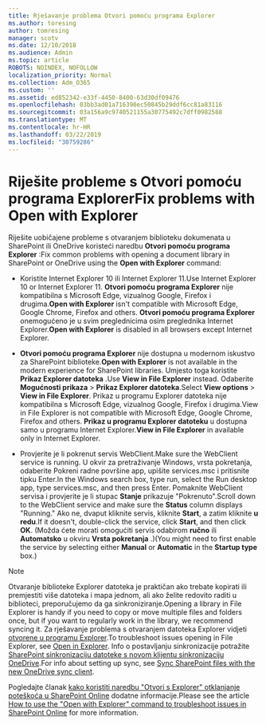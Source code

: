 ```yaml
---
title: Rješavanje problema Otvori pomoću programa Explorer
ms.author: toresing
author: tomresing
manager: scotv
ms.date: 12/10/2018
ms.audience: Admin
ms.topic: article
ROBOTS: NOINDEX, NOFOLLOW
localization_priority: Normal
ms.collection: Adm_O365
ms.custom: ''
ms.assetid: ed852342-e33f-4450-8400-63d30df09476
ms.openlocfilehash: 03bb3ad01a716390ec50845b29ddf6cc81a83116
ms.sourcegitcommit: 03a156a9c9740521155a30775492c7dff0982588
ms.translationtype: MT
ms.contentlocale: hr-HR
ms.lasthandoff: 03/22/2019
ms.locfileid: "30759286"
---
```

# <a name="fix-problems-with-open-with-explorer"></a><span data-ttu-id="f14e6-102">Riješite probleme s Otvori pomoću programa Explorer</span><span class="sxs-lookup"><span data-stu-id="f14e6-102">Fix problems with Open with Explorer</span></span>

<span data-ttu-id="f14e6-103">Riješite uobičajene probleme s otvaranjem biblioteku dokumenata u SharePoint ili OneDrive koristeći naredbu **Otvori pomoću programa Explorer** :</span><span class="sxs-lookup"><span data-stu-id="f14e6-103">Fix common problems with opening a document library in SharePoint or OneDrive using the **Open with Explorer** command:</span></span> 
  
- <span data-ttu-id="f14e6-104">Koristite Internet Explorer 10 ili Internet Explorer 11.</span><span class="sxs-lookup"><span data-stu-id="f14e6-104">Use Internet Explorer 10 or Internet Explorer 11.</span></span> <span data-ttu-id="f14e6-105">**Otvori pomoću programa Explorer** nije kompatibilna s Microsoft Edge, vizualnog Google, Firefox i drugima.</span><span class="sxs-lookup"><span data-stu-id="f14e6-105">**Open with Explorer** isn't compatible with Microsoft Edge, Google Chrome, Firefox and others.</span></span> <span data-ttu-id="f14e6-106">**Otvori pomoću programa Explorer** onemogućeno je u svim preglednicima osim preglednika Internet Explorer.</span><span class="sxs-lookup"><span data-stu-id="f14e6-106">**Open with Explorer** is disabled in all browsers except Internet Explorer.</span></span> 
    
- <span data-ttu-id="f14e6-107">**Otvori pomoću programa Explorer** nije dostupna u modernom iskustvo za SharePoint biblioteke.</span><span class="sxs-lookup"><span data-stu-id="f14e6-107">**Open with Explorer** is not available in the modern experience for SharePoint libraries.</span></span> <span data-ttu-id="f14e6-108">Umjesto toga koristite **Prikaz Explorer datoteka** .</span><span class="sxs-lookup"><span data-stu-id="f14e6-108">Use **View in File Explorer** instead.</span></span> <span data-ttu-id="f14e6-109">Odaberite **Mogućnosti prikaza** \> **Prikaz Explorer datoteka**.</span><span class="sxs-lookup"><span data-stu-id="f14e6-109">Select **View options** \> **View in File Explorer**.</span></span> <span data-ttu-id="f14e6-110">Prikaz u programu Explorer datoteka nije kompatibilna s Microsoft Edge, vizualnog Google, Firefox i drugima.</span><span class="sxs-lookup"><span data-stu-id="f14e6-110">View in File Explorer is not compatible with Microsoft Edge, Google Chrome, Firefox and others.</span></span> <span data-ttu-id="f14e6-111">**Prikaz u programu Explorer datoteku** u dostupna samo u programu Internet Explorer.</span><span class="sxs-lookup"><span data-stu-id="f14e6-111">**View in File Explorer** in available only in Internet Explorer.</span></span> 
    
- <span data-ttu-id="f14e6-112">Provjerite je li pokrenut servis WebClient.</span><span class="sxs-lookup"><span data-stu-id="f14e6-112">Make sure the WebClient service is running.</span></span> <span data-ttu-id="f14e6-113">U okvir za pretraživanje Windows, vrsta pokretanja, odaberite Pokreni radne površine app, upišite services.msc i pritisnite tipku Enter.</span><span class="sxs-lookup"><span data-stu-id="f14e6-113">In the Windows search box, type run, select the Run desktop app, type services.msc, and then press Enter.</span></span> <span data-ttu-id="f14e6-114">Pomaknite WebClient servisa i provjerite je li stupac **Stanje** prikazuje "Pokrenuto".</span><span class="sxs-lookup"><span data-stu-id="f14e6-114">Scroll down to the WebClient service and make sure the **Status** column displays "Running."</span></span> <span data-ttu-id="f14e6-115">Ako ne, dvaput kliknite servis, kliknite **Start**, a zatim kliknite **u redu**.</span><span class="sxs-lookup"><span data-stu-id="f14e6-115">If it doesn't, double-click the service, click **Start**, and then click **OK**.</span></span> <span data-ttu-id="f14e6-116">(Možda ćete morati omogućiti servis odabirom **ručno** ili **Automatsko** u okviru **Vrsta pokretanja** .)</span><span class="sxs-lookup"><span data-stu-id="f14e6-116">(You might need to first enable the service by selecting either **Manual** or **Automatic** in the **Startup type** box.)</span></span> 
    
> [!NOTE]
> <span data-ttu-id="f14e6-117">Otvaranje biblioteke Explorer datoteka je praktičan ako trebate kopirati ili premjestiti više datoteka i mapa jednom, ali ako želite redovito raditi u biblioteci, preporučujemo da ga sinkroniziranje.</span><span class="sxs-lookup"><span data-stu-id="f14e6-117">Opening a library in File Explorer is handy if you need to copy or move multiple files and folders once, but if you want to regularly work in the library, we recommend syncing it.</span></span> <span data-ttu-id="f14e6-118">Za rješavanje problema s otvaranjem datoteka Explorer vidjeti [otvorene u programu Explorer](https://go.microsoft.com/fwlink/?linkid=871665).</span><span class="sxs-lookup"><span data-stu-id="f14e6-118">To troubleshoot issues opening in File Explorer, see [Open in Explorer](https://go.microsoft.com/fwlink/?linkid=871665).</span></span> <span data-ttu-id="f14e6-119">Info o postavljanju sinkronizacije potražite [SharePoint sinkronizaciju datoteke s novom klijentu sinkronizaciju OneDrive](https://go.microsoft.com/fwlink/?linkid=871666).</span><span class="sxs-lookup"><span data-stu-id="f14e6-119">For info about setting up sync, see [Sync SharePoint files with the new OneDrive sync client](https://go.microsoft.com/fwlink/?linkid=871666).</span></span>
  
<span data-ttu-id="f14e6-120">Pogledajte članak [kako koristiti naredbu "Otvori s Explorer" otklanjanje poteškoća u SharePoint Online](https://support.office.com/article/How-to-use-the-Open-with-Explorer-command-to-troubleshoot-issues-in-SharePoint-Online-87155331-0c92-4224-a4c1-da5c21c4ade4) dodatne informacije.</span><span class="sxs-lookup"><span data-stu-id="f14e6-120">Please see the article [How to use the "Open with Explorer" command to troubleshoot issues in SharePoint Online](https://support.office.com/article/How-to-use-the-Open-with-Explorer-command-to-troubleshoot-issues-in-SharePoint-Online-87155331-0c92-4224-a4c1-da5c21c4ade4) for more information.</span></span> 
  

